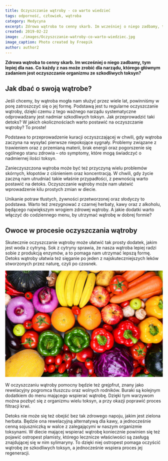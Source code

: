 ```yaml
---
title: Oczyszczanie wątroby - co warto wiedzieć
tags: odporność, człowiek, wątroba
category: Medycyna
excerpt: Zdrowa wątroba to cenny skarb. Im wcześniej o niego zadbamy, tym lepiej dla nas
created: 2019-02-22
image: ./images/Oczyszczanie-watroby-co-warto-wiedziec.jpg
image_caption: Photo created by Freepik
author: author2
---
```


**Zdrowa wątroba to cenny skarb. Im wcześniej o niego zadbamy, tym lepiej dla nas. Co każdy z nas może zrobić dla narządu, którego głównym zadaniem jest oczyszczanie organizmu ze szkodliwych toksyn?**


## Jak dbać o swoją wątrobe?

Jeśli chcemy, by wątroba mogła nam służyć przez wiele lat, powinniśmy w porę zatroszczyć się o jej formę. Podstawą jest tu regularne oczyszczanie wątroby, dzięki czemu z tego ważnego narządu systematyczne odprowadzany jest nadmiar szkodliwych toksyn. Jak przeprowadzić taki detoks? W jakich okolicznościach warto postawić na oczyszczanie wątroby? To proste!

Podstawa to przeprowadzenie kuracji oczyszczającej w chwili, gdy wątroba zaczyna na wysyłać pierwsze niepokojące sygnały. Problemy związane z trawieniem oraz z przemianą materii, brak energii oraz pogorszenie się ogólnego stanu zdrowia – oto symptomy, które mogą świadczyć o nadmiernej ilości toksyn. 

Zanieczyszczona wątroba może być też przyczyną wielu problemów skórnych, kłopotów z ciśnieniem oraz koncentracją. W chwili, gdy życie zaczną nam utrudniać takie właśnie przypadłości, z pewnością warto postawić na detoks. Oczyszczanie wątroby może nam ułatwić wprowadzenie kilu prostych zmian w diecie. 

Unikanie potraw tłustych, żywności przetworzonej oraz słodyczy to podstawa. Warto też zrezygnować z czarnej herbaty, kawy oraz z alkoholu, będącego największym wrogiem zdrowej wątroby. A jakie dodatki warto włączyć do codziennego menu, by utrzymać wątrobę w dobrej formie?

## Owoce w procesie oczyszczania wątroby

Skutecznie oczyszczanie wątroby może ułatwić tak prosty dodatek, jakim jest woda z cytryną. Sok z cytryny sprawia, że nasza wątroba lepiej radzi sobie z produkcją enzymów, a to pomaga nam utrzymać lepszą formę. Detoks wątroby ułatwia też sięganie po jeden z najskuteczniejszych leków stworzonych przez naturę, czyli po czosnek. 

![warzywa owoce oczyszczanie wątroby](.\images\warzywa-owoce-proces-oczyszczania-watroby.jpg "Proces oczyszczania wątroby")

W oczyszczaniu wątroby pomocny będzie też grejpfrut, znany jako rewelacyjny pogromca tłuszczu oraz wolnych rodników. Buraki są kolejnym dodatkiem do menu mającego wspierać wątrobę. Dzięki tym warzywom można pozbyć się z organizmu wielu toksyn, a przy okazji poprawić proces filtracji krwi. 

Detoks nie może się też obejść bez tak zdrowego napoju, jakim jest zielona herbata. Będzie ona rewelacyjną alternatywą dla kawy, a jednocześnie cenną sojuszniczką w walce z zalegającymi w naszym organizmie toksynami. W diecie mającej wspierać wątrobę koniecznie powinien się też pojawić ostropest plamisty, którego lecznicze właściwości są zasługą znajdującej się w nim sylimaryny. To dzięki niej ostropest pomaga oczyścić wątrobę ze szkodliwych toksyn, a jednocześnie wspiera proces jej regeneracji.